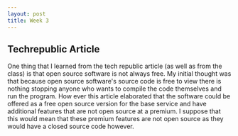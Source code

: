 ```yaml
---
layout: post
title: Week 3
---
```


## Techrepublic Article

One thing that I learned from the tech republic article (as well as from the class) is that open source software is not always free.
My initial thought was that because open source software's source code is free to view there is nothing stopping anyone who wants to compile the code themselves and run the program. How ever this article elaborated that the software could be offered as a free open source version for the base service and have additional features that are not open source at a premium. I suppose that this would mean that these premium features are not open source as they would have a closed source code however. 
